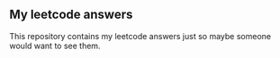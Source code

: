 ## My leetcode answers
This repository contains my leetcode answers just so maybe someone would want to see them.